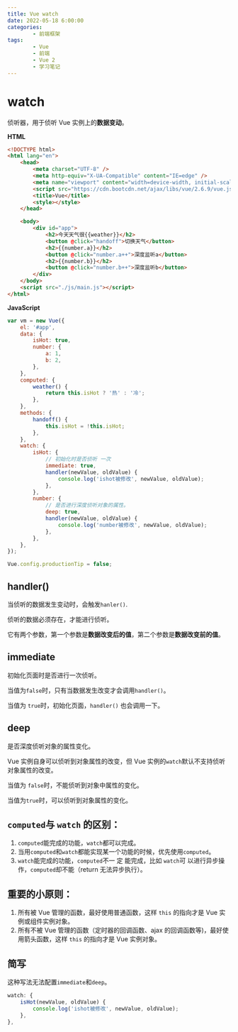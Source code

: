 ```yaml
---
title: Vue watch
date: 2022-05-18 6:00:00
categories:
        - 前端框架
tags:
        - Vue
        - 前端
        - Vue 2
        - 学习笔记
---
```


# watch

侦听器，用于侦听 Vue 实例上的**数据变动**。

**HTML**

```html
<!DOCTYPE html>
<html lang="en">
	<head>
		<meta charset="UTF-8" />
		<meta http-equiv="X-UA-Compatible" content="IE=edge" />
		<meta name="viewport" content="width=device-width, initial-scale=1.0" />
		<script src="https://cdn.bootcdn.net/ajax/libs/vue/2.6.9/vue.js"></script>
		<title>Vue</title>
		<style></style>
	</head>

	<body>
		<div id="app">
			<h2>今天天气很{{weather}}</h2>
			<button @click="handoff">切换天气</button>
			<h2>{{number.a}}</h2>
			<button @click="number.a++">深度监听a</button>
			<h2>{{number.b}}</h2>
			<button @click="number.b++">深度监听b</button>
		</div>
	</body>
	<script src="./js/main.js"></script>
</html>
```

**JavaScript**

```js
var vm = new Vue({
	el: '#app',
	data: {
		isHot: true,
		number: {
			a: 1,
			b: 2,
		},
	},
	computed: {
		weather() {
			return this.isHot ? '热' : '冷';
		},
	},
	methods: {
		handoff() {
			this.isHot = !this.isHot;
		},
	},
	watch: {
		isHot: {
			// 初始化时是否侦听 一次
			immediate: true,
			handler(newValue, oldValue) {
				console.log('ishot被修改', newValue, oldValue);
			},
		},
		number: {
			// 是否进行深度侦听对象的属性。
			deep: true,
			handler(newValue, oldValue) {
				console.log('number被修改', newValue, oldValue);
			},
		},
	},
});

Vue.config.productionTip = false;
```

## handler()

当侦听的数据发生变动时，会触发`hanler()`.

侦听的数据必须存在，才能进行侦听。

它有两个参数，第一个参数是**数据改变后的值**，第二个参数是**数据改变前的值**。

## immediate

初始化页面时是否进行一次侦听。

当值为`false`时，只有当数据发生改变才会调用`handler()`。

当值为 `true`时，初始化页面，`handler()` 也会调用一下。

## deep

是否深度侦听对象的属性变化。

Vue 实例自身可以侦听到对象属性的改变，但 Vue 实例的`watch`默认不支持侦听对象属性的改变。

当值为 `false`时，不能侦听到对象中属性的变化。

当值为`true`时，可以侦听到对象属性的变化。

## `computed`与 `watch` 的区别：

1. `computed`能完成的功能，`watch`都可以完成。
1. 当用`computed`和`watch`都能实现某一个功能的时候，优先使用`computed`。
1. `watch`能完成的功能，`computed`不一 定 能完成，比如 `watch`可 以进行异步操作，`computed`却不能（return 无法异步执行）。

## 重要的小原则：

1. 所有被 Vue 管理的函数，最好使用普通函数，这样 `this` 的指向才是 Vue 实例或组件实例对象。
2. 所有不被 Vue 管理的函数（定时器的回调函数、ajax 的回调函数等)，最好使用箭头函数，这样 `this` 的指向才是 Vue 实例对象。

## 简写

这种写法无法配置`immediate`和`deep`。

```js
watch: {
    isHot(newValue, oldValue) {
        console.log('ishot被修改', newValue, oldValue);
    },
},
```
